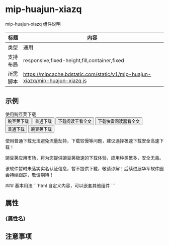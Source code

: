 # mip-huajun-xiazq

mip-huajun-xiazq 组件说明

标题|内容
----|----
类型|通用
支持布局|responsive,fixed-height,fill,container,fixed
所需脚本|https://mipcache.bdstatic.com/static/v1/mip-huajun-xiazq/mip-huajun-xiazq.js

## 示例
<mip-huajun-xiazq>
<div class="label">
    <if condition='($soft_type eq "android") and ($soft_detail.id neq 585412)'><em class="icon checkhover"></em>使用豌豆荚下载</if>
</div>
<if condition='$soft_type eq "win"'>
    <a target="_blank" id="pc_android" href="<?php echo $soft_detail['depth'] ?>" rel="nofollow" ><button class="neirongye_xzxx_btn">豌豆荚下载</button></a>
<else />
    <if condition='$no_relname eq 1'>
    <button id="download" class="neirongye_xzxx_btn" class = "ptdownload inline" >普通下载</button>
    <elseif condition = '($soft_type eq book) and ($soft_detail.id lt 1025229)' />
    <a target="_blank" id="download" href="<?php echo $soft_detail['depth'] ?>" class = "ptdownload dinline" rel="nofollow"><button class="neirongye_xzxx_btn">下载阅读王看全文</button></a>
    <elseif condition = '($soft_type eq book) and ($soft_detail.id egt 1025229)' />
    <a target="_blank" id="download" href="<?php echo $soft_detail['depth'] ?>" class = "ptdownload dinline" rel="nofollow"><button class="neirongye_xzxx_btn">下载快雷阅读器看全文</button></a>
    <else />
    <a target="_blank" id="download" href="<?php echo $soft_detail['depth'] ?>" class = "ptdownload dinline" rel="nofollow"><button class="neirongye_xzxx_btn">普通下载</button></a>
    </if>
</if>
<?php if ($soft_type=="android") { ?>
<a id="spdownload" href="<?php echo $soft_detail['jsdown'] ?>" class = "spdownload hide" ><button class="neirongye_xzxx_btn">豌豆荚下载</button></a>
<?php }?>
<div class="tx_text">
    <if condition='$soft_type eq "android"'><p class="text1" class = "dinline" >使用普通下载无法避免流量劫持，下载较慢等问题，建议选择极速下载安全高速下载！</p>
    <p class="text2 hide" >豌豆荚应用市场，将为您提供豌豆荚极速的下载体验，应用种类繁多，安全无毒。</p></if>
    <if condition='$no_relname eq 1'><p>该软件暂时未落实实名认证信息，暂不提供下载，敬请谅解！后续进展华军软件园会持续跟踪，敬请期待！</p></if>
</div>
</mip-huajun-xiazq>
### 基本用法
```html
<mip-test>
    自定义内容，可以嵌套其他组件
</mip-test>
```

## 属性

### {属性名}


## 注意事项

